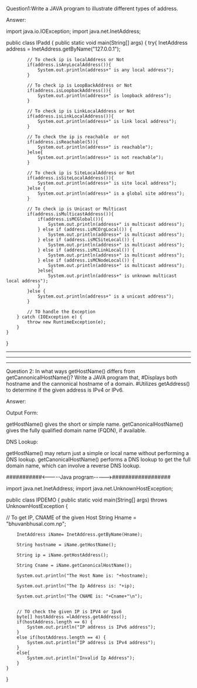 Question1:Write a JAVA program to illustrate different types of address.

Answer:

import java.io.IOException;
import java.net.InetAddress;

public class IPadd {
    public static void main(String[] args) {
        try{
            InetAddress address = InetAddress.getByName("127.0.0.1");
            
            // To check ip is localAddress or Not
            if(address.isAnyLocalAddress()){
                System.out.println(address+" is any local address");
            }
            
            // To check ip is LoopBackAddress or Not
            if(address.isLoopbackAddress()){
                System.out.println(address+" is loopback address");
            }
            
            // To check ip is LinkLocalAddress or Not
            if(address.isLinkLocalAddress()){
                System.out.println(address+" is link local address");
            }
            
            // To check the ip is reachable  or not
            if(address.isReachable(5)){
                System.out.println(address+" is reachable");
            }else{
                System.out.println(address+" is not reachable");
            }
            
            // To check ip is SiteLocalAddress or Not
            if(address.isSiteLocalAddress()){
                System.out.println(address+" is site local address");
            }else {
                System.out.println(address+" is a global site address");
            }
            
            // To check ip is Unicast or Multicast
            if(address.isMulticastAddress()){
                if(address.isMCGlobal()){
                    System.out.println(address+" is multicast address");
                } else if (address.isMCOrgLocal()) {
                    System.out.println(address+" is multicast address");
                } else if (address.isMCSiteLocal()) {
                    System.out.println(address+" is multicast address");
                } else if (address.isMCLinkLocal()) {
                    System.out.println(address+" is multicast address");
                } else if (address.isMCNodeLocal()) {
                    System.out.println(address+" is multicast address");
                }else{
                    System.out.println(address+" is unknown multicast local address");
                }
            }else {
                System.out.println(address+" is a unicast address");
            }
            
            // TO handle the Exception
        } catch (IOException e) {
            throw new RuntimeException(e);
        }
    }
}

---------------------------------------------------------------------------------------------------------------------------------------------------------------------------------------
---------------------------------------------------------------------------------------------------------------------------------------------------------------------------------------
---------------------------------------------------------------------------------------------------------------------------------------------------------------------------------------

Question 2: In what ways getHostName() differs from getCannonicalHostName()? Write a JAVA program that,
            #Displays both hostname and the cannonical hostname of a domain.
            #Utilizes getAddress() to determine if the given address is IPv4 or IPv6.

Answer:

Output Form:

getHostName() gives the short or simple name.
getCanonicalHostName() gives the fully qualified domain name (FQDN), if available.

DNS Lookup:

getHostName() may return just a simple or local name without performing a DNS lookup.
getCanonicalHostName() performs a DNS lookup to get the full domain name, which can involve a reverse DNS lookup.

###########<-----Java program----->##################

import java.net.InetAddress;
import java.net.UnknownHostException;

public class IPDEMO {
    public static void main(String[] args) throws UnknownHostException {

//        To get IP, CNAME of the given Host
        String Hname = "bhuvanbhusal.com.np";

        InetAddress iName= InetAddress.getByName(Hname);

        String hostname = iName.getHostName();

        String ip = iName.getHostAddress();

        String Cname = iName.getCanonicalHostName();

        System.out.println("The Host Name is: "+hostname);

        System.out.println("The Ip Address is: "+ip);

        System.out.println("The CNAME is: "+Cname+"\n");


        // TO check the given IP is IPV4 or Ipv6
        byte[] hostAddress =lAddress.getAddress();
        if(hostAddress.length == 6) {
            System.out.println("IP address is IPv6 address");
        }
        else if(hostAddress.length == 4) {
            System.out.println("IP address is IPv4 address");
        }
        else{
            System.out.println("Invalid Ip Address");
        }
    }
}
